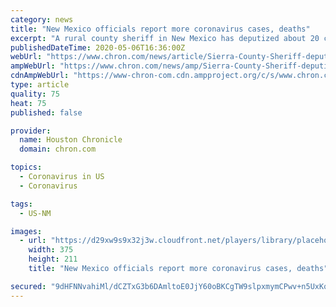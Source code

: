 ```yaml
---
category: news
title: "New Mexico officials report more coronavirus cases, deaths"
excerpt: "A rural county sheriff in New Mexico has deputized about 20 church members at an in-person church service, working around Democratic Gov. Michelle Lujan Grisham's public health order designed to combat the spread of the coronavirus."
publishedDateTime: 2020-05-06T16:36:00Z
webUrl: "https://www.chron.com/news/article/Sierra-County-Sheriff-deputizes-20-churchgoers-15250859.php"
ampWebUrl: "https://www.chron.com/news/amp/Sierra-County-Sheriff-deputizes-20-churchgoers-15250859.php"
cdnAmpWebUrl: "https://www-chron-com.cdn.ampproject.org/c/s/www.chron.com/news/amp/Sierra-County-Sheriff-deputizes-20-churchgoers-15250859.php"
type: article
quality: 75
heat: 75
published: false

provider:
  name: Houston Chronicle
  domain: chron.com

topics:
  - Coronavirus in US
  - Coronavirus

tags:
  - US-NM

images:
  - url: "https://d29xw9s9x32j3w.cloudfront.net/players/library/placeholder.png"
    width: 375
    height: 211
    title: "New Mexico officials report more coronavirus cases, deaths"

secured: "9dHFNNvahiMl/dCZTxG3b6DAmltoE0JjY60oBKCgTW9slpxmymCPwv+n5UxKqRqDzbpe69vfTalYURPEwf5MgK7oFDmBP/wTtVuRwvx6UAVBsueHFIVAlY5wV/hbFcsNqZlSroXnFVDCuzvm0/SqvfT1k+jZmT4K+JT4ms7yyXzFZ42yUzsFV0C1Y3QK5rSeSMJN9sAemMV7xKGh5KjYmCWIaT1m67I8NrwXNn1yx2mQ9l5Ph1th/Hz/6zPfzi4onNQ2RGwEMTkGjIcOn2X5tfWxoh4WFYtOeJzFP+ZaaLBr46X1O0Qs0xyoh5Bo5Vf+;K1nykpu/l7lucKKIxw4Vww=="
---
```


